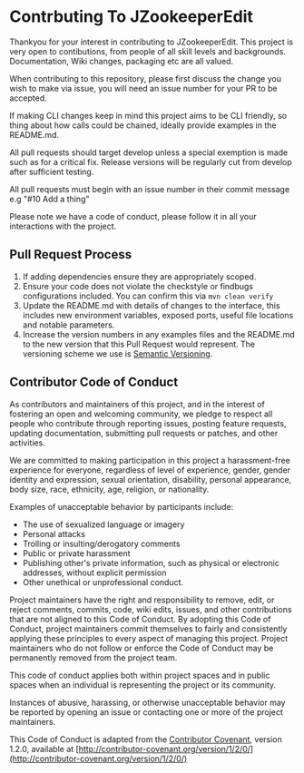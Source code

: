 # Contrbuting To JZookeeperEdit
Thankyou for your interest in contributing to JZookeeperEdit. This project is very open to contibutions,
from people of all skill levels and backgrounds. Documentation, Wiki changes, packaging etc are all valued.

When contributing to this repository, please first discuss the change you wish to make via issue,
you will need an issue number for your PR to be accepted.

If making CLI changes keep in mind this project aims to be CLI friendly, so thing about how calls could be chained,
ideally provide examples in the README.md.

All pull requests should target develop unless a special exemption is made such as for a critical fix.
Release versions will be regularly cut from develop after sufficient testing.

All pull requests must begin with an issue number in their commit message e.g
"#10 Add a thing"

Please note we have a code of conduct, please follow it in all your interactions with the project.

## Pull Request Process

1. If adding dependencies ensure they are appropriately scoped.
2. Ensure your code does not violate the checkstyle or findbugs configurations included.
   You can confirm this via `mvn clean verify`
3. Update the README.md with details of changes to the interface, this includes new environment 
   variables, exposed ports, useful file locations and notable parameters.
4. Increase the version numbers in any examples files and the README.md to the new version that this
   Pull Request would represent. The versioning scheme we use is [Semantic Versioning](http://semver.org/).

## Contributor Code of Conduct

As contributors and maintainers of this project, and in the interest of fostering an open and 
welcoming community, we pledge to respect all people who contribute through reporting issues, 
posting feature requests, updating documentation, submitting pull requests or patches, and other 
activities.

We are committed to making participation in this project a harassment-free experience for everyone, 
regardless of level of experience, gender, gender identity and expression, sexual orientation, 
disability, personal appearance, body size, race, ethnicity, age, religion, or nationality.

Examples of unacceptable behavior by participants include:

* The use of sexualized language or imagery
* Personal attacks
* Trolling or insulting/derogatory comments
* Public or private harassment
* Publishing other's private information, such as physical or electronic addresses, without explicit
  permission
* Other unethical or unprofessional conduct.

Project maintainers have the right and responsibility to remove, edit, or reject comments, commits, 
code, wiki edits, issues, and other contributions that are not aligned to this Code of Conduct. By 
adopting this Code of Conduct, project maintainers commit themselves to fairly and consistently 
applying these principles to every aspect of managing this project. Project maintainers who do not 
follow or enforce the Code of Conduct may be permanently removed from the project team.

This code of conduct applies both within project spaces and in public spaces when an individual is 
representing the project or its community.

Instances of abusive, harassing, or otherwise unacceptable behavior may be reported by opening an 
issue or contacting one or more of the project maintainers.

This Code of Conduct is adapted from the [Contributor Covenant](http://contributor-covenant.org), 
version 1.2.0, available at 
[http://contributor-covenant.org/version/1/2/0/](http://contributor-covenant.org/version/1/2/0/)
